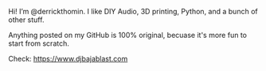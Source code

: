 Hi! I’m @derrickthomin. I like DIY Audio, 3D printing, Python, and a bunch of other stuff.

Anything posted on my GitHub is 100% original, becuase it's more fun to start from scratch.

Check: https://www.djbajablast.com
